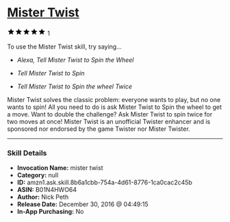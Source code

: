 # [Mister Twist](http://alexa.amazon.com/#skills/amzn1.ask.skill.8b6a1cbb-754a-4d61-8776-1ca0cac2c45b)
![5 stars](../../images/ic_star_black_18dp_1x.png)![5 stars](../../images/ic_star_black_18dp_1x.png)![5 stars](../../images/ic_star_black_18dp_1x.png)![5 stars](../../images/ic_star_black_18dp_1x.png)![5 stars](../../images/ic_star_black_18dp_1x.png) 1

To use the Mister Twist skill, try saying...

* *Alexa, Tell Mister Twist to Spin the Wheel*

* *Tell Mister Twist to Spin*

* *Tell Mister Twist to Spin the wheel Twice*

Mister Twist solves the classic problem: everyone wants to play, but no one wants to spin! All you need to do is ask Mister Twist to Spin the wheel to get a move. Want to double the challenge? Ask Mister Twist to spin twice for two moves at once! Mister Twist is an unofficial Twister enhancer and is sponsored nor endorsed by the game Twister nor Mister Twister.

***

### Skill Details

* **Invocation Name:** mister twist
* **Category:** null
* **ID:** amzn1.ask.skill.8b6a1cbb-754a-4d61-8776-1ca0cac2c45b
* **ASIN:** B01N4HWO64
* **Author:** Nick Peth
* **Release Date:** December 30, 2016 @ 04:49:15
* **In-App Purchasing:** No

